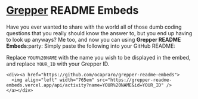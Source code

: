 # [Grepper](https://www.codegrepper.com/) README Embeds
Have you ever wanted to share with the world all of those dumb coding questions that you really should know the answer to, but you end up having to look up anyways? Me too, and now you can using **Grepper README Embeds**:party: Simply paste the following into your GitHub README:

Replace `YOUR%20NAME` with the name you wish to be displayed in the embed, and replace `YOUR_ID` with your Grepper ID.
```
<div><a href="https://github.com/ocapraro/grepper-readme-embeds">
  <img align="left" width="765em" src="https://grepper-readme-embeds.vercel.app/api/activity?name=YOUR%20NAME&id=YOUR_ID" />
</a></div>
```